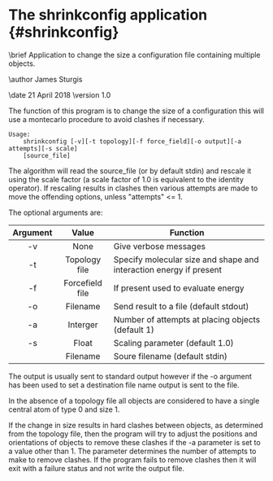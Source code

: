 # The shrinkconfig application {#shrinkconfig}
\brief   Application to change the size a configuration file containing multiple objects.

\author  James Sturgis

\date    21 April 2018
\version 1.0

The function of this program is to change the size of a configuration this will use a
montecarlo procedure to avoid clashes if necessary.

    Usage:
        shrinkconfig [-v][-t topology][-f force_field][-o output][-a attempts][-s scale]
        [source_file]

The algorithm will read the source_file (or by default stdin) and rescale it using the scale factor
(a scale factor of 1.0 is equivalent to the identity operator).
If rescaling results in clashes then various attempts are made to move the offending options,
unless "attempts" <= 1.

The optional arguments are:

| Argument | Value | Function |
|:--------:|:-----:|----------|
| -v       |None   | Give verbose messages |
| -t       |Topology file | Specify molecular size and shape and interaction energy if present |
| -f       |Forcefield file | If present used to evaluate energy |
| -o       |Filename | Send result to a file (default stdout) |
| -a       |Interger | Number of attempts at placing objects (default 1) |
| -s       |Float  | Scaling parameter (default 1.0) |
|          |Filename | Soure filename (default stdin) |

The output is usually sent to standard output however if the -o argument has been used to set a destination file name output is sent to the file.

In the absence of a topology file all objects are considered to have a single central atom of type 0 and size 1.

If the change in size results in hard clashes between objects, as determined from the topology file, then the program will try to adjust the positions and orientations of objects to remove these clashes if the -a parameter is set to a value other than 1. The parameter determines the number of attempts to make to remove clashes. If the program fails to remove clashes then it will exit with a failure status and not write the output file.
